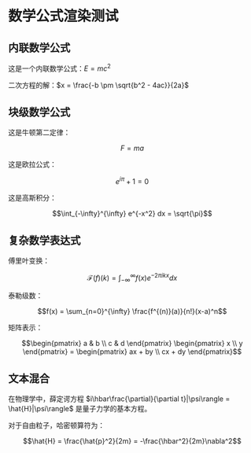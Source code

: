 # 数学公式渲染测试

## 内联数学公式

这是一个内联数学公式：$E = mc^2$

二次方程的解：$x = \frac{-b \pm \sqrt{b^2 - 4ac}}{2a}$

## 块级数学公式

这是牛顿第二定律：

$$F = ma$$

这是欧拉公式：

$$e^{i\pi} + 1 = 0$$

这是高斯积分：

$$\int_{-\infty}^{\infty} e^{-x^2} dx = \sqrt{\pi}$$

## 复杂数学表达式

傅里叶变换：

$$\mathcal{F}(f)(k) = \int_{-\infty}^{\infty} f(x) e^{-2\pi i k x} dx$$

泰勒级数：

$$f(x) = \sum_{n=0}^{\infty} \frac{f^{(n)}(a)}{n!}(x-a)^n$$

矩阵表示：

$$\begin{pmatrix}
a & b \\
c & d
\end{pmatrix}
\begin{pmatrix}
x \\
y
\end{pmatrix} = 
\begin{pmatrix}
ax + by \\
cx + dy
\end{pmatrix}$$

## 文本混合

在物理学中，薛定谔方程 $i\hbar\frac{\partial}{\partial t}|\psi\rangle = \hat{H}|\psi\rangle$ 是量子力学的基本方程。

对于自由粒子，哈密顿算符为：

$$\hat{H} = \frac{\hat{p}^2}{2m} = -\frac{\hbar^2}{2m}\nabla^2$$